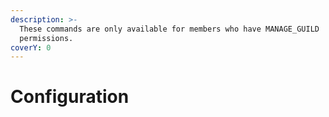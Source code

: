 ```yaml
---
description: >-
  These commands are only available for members who have MANAGE_GUILD
  permissions.
coverY: 0
---
```


# Configuration

